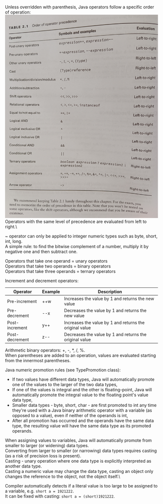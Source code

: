 Unless overridden with parenthesis, Java operators follow a specific order of operation:
![operators_precedence.jpg](imgs%2Foperators_precedence.jpg)
Operators with the same level of precedence are evaluated from left to right.\

~ operator can only be applied to integer numeric types such as byte, short, int, long.\
A simple rule: to find the bitwise complement of a number, multiply it by negative one and then subtract one.

Operators that take one operand = unary operators\
Operators that take two operands = binary operators\
Operators that take three operands = ternary operators

Increment and decrement operators:

| Operator       | Example | Description                                             |
|----------------|---------|---------------------------------------------------------|
| Pre-increment  | ++w     | Increases the value by 1 and returns the new value      |
| Pre-decrement  | --x     | Decreases the value by 1 and returns the new value      |
| Post-increment | y++     | Increases the value by 1 and returns the original value |
| Post-decrement | z--     | Decreases the value by 1 and returns the original value |

Arithmetic binary operators: +, -, *, /, %.\
When parentheses are added to an operation, values are evaluated starting from the innermost parentheses.

Java numeric promotion rules (see TypePromotion class):
* If two values have different data types, Java will automatically promote one of the values to the larger of the two data types,
* If one of the values is integral and the other is floating-point, Java will automatically promote the integral value to the
floating point's value data type,
* Smaller data types - byte, short, char - are first promoted to int any time they're used with a Java binary arithmetic operator
with a variable (as opposed to a value), even if neither of the operands is int,
* After all promotion has occurred and the operands have the same data type, the resulting value will have the same data type 
as its promoted operands.

When assigning values to variables, Java will automatically promote from smaller to larger (or widening) data types.\
Converting from larger to smaller (or narrowing) data types requires casting (as a risk of precision loss is present).\
Casting - unary operation where one data type is explicitly interpreted as another data type.\
Casting a numeric value may change the data type, casting an object only changes the reference to the object, not the object itself.\

Compiler automatically detects if a literal value is too large to be assigned to a variable, e.g. `short a = 1921222`.\
It can be fixed with casting: `short a = (short)1921222`.